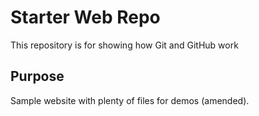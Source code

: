 # Starter Web Repo

This repository is for showing how Git and GitHub work

## Purpose

Sample website with plenty of files for demos (amended).
